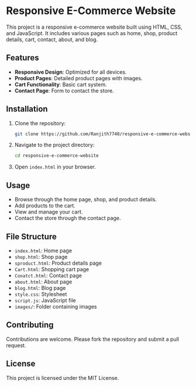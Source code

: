 # Responsive E-Commerce Website

This project is a responsive e-commerce website built using HTML, CSS, and JavaScript. It includes various pages such as home, shop, product details, cart, contact, about, and blog.

## Features

- **Responsive Design**: Optimized for all devices.
- **Product Pages**: Detailed product pages with images.
- **Cart Functionality**: Basic cart system.
- **Contact Page**: Form to contact the store.

## Installation

1. Clone the repository:
    ```bash
    git clone https://github.com/Ranjith7740/responsive-e-commerce-website.git
    ```
2. Navigate to the project directory:
    ```bash
    cd responsive-e-commerce-website
    ```
3. Open `index.html` in your browser.

## Usage

- Browse through the home page, shop, and product details.
- Add products to the cart.
- View and manage your cart.
- Contact the store through the contact page.

## File Structure

- `index.html`: Home page
- `shop.html`: Shop page
- `sproduct.html`: Product details page
- `Cart.html`: Shopping cart page
- `Conatct.html`: Contact page
- `about.html`: About page
- `blog.html`: Blog page
- `style.css`: Stylesheet
- `script.js`: JavaScript file
- `images/`: Folder containing images

## Contributing

Contributions are welcome. Please fork the repository and submit a pull request.

## License

This project is licensed under the MIT License.
